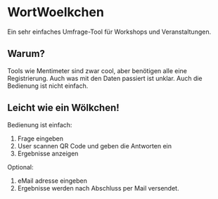 # WortWoelkchen

Ein sehr einfaches Umfrage-Tool für Workshops und Veranstaltungen.

## Warum?

Tools wie Mentimeter sind zwar cool, aber benötigen alle eine Registrierung. Auch was mit den Daten passiert ist unklar. Auch die Bedienung ist nicht einfach.

## Leicht wie ein Wölkchen!

Bedienung ist einfach:

1. Frage eingeben 
1. User scannen QR Code und geben die Antworten ein
1. Ergebnisse anzeigen

Optional: 
1. eMail adresse eingeben
1. Ergebnisse werden nach Abschluss per Mail versendet.
